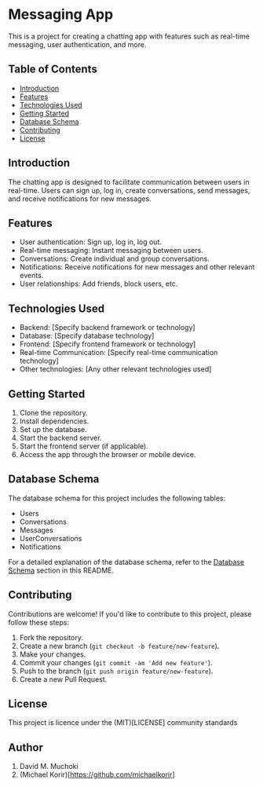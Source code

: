 # Messaging App

This is a project for creating a chatting app with features such as real-time messaging, user authentication, and more.

## Table of Contents

- [Introduction](#introduction)
- [Features](#features)
- [Technologies Used](#technologies-used)
- [Getting Started](#getting-started)
- [Database Schema](#database-schema)
- [Contributing](#contributing)
- [License](#license)

## Introduction

The chatting app is designed to facilitate communication between users in real-time. Users can sign up, log in, create conversations, send messages, and receive notifications for new messages.

## Features

- User authentication: Sign up, log in, log out.
- Real-time messaging: Instant messaging between users.
- Conversations: Create individual and group conversations.
- Notifications: Receive notifications for new messages and other relevant events.
- User relationships: Add friends, block users, etc.

## Technologies Used

- Backend: [Specify backend framework or technology]
- Database: [Specify database technology]
- Frontend: [Specify frontend framework or technology]
- Real-time Communication: [Specify real-time communication technology]
- Other technologies: [Any other relevant technologies used]

## Getting Started

1. Clone the repository.
2. Install dependencies.
3. Set up the database.
4. Start the backend server.
5. Start the frontend server (if applicable).
6. Access the app through the browser or mobile device.

## Database Schema

The database schema for this project includes the following tables:

- Users
- Conversations
- Messages
- UserConversations
- Notifications

For a detailed explanation of the database schema, refer to the [Database Schema](#database-schema) section in this README.

## Contributing

Contributions are welcome! If you'd like to contribute to this project, please follow these steps:

1. Fork the repository.
2. Create a new branch (`git checkout -b feature/new-feature`).
3. Make your changes.
4. Commit your changes (`git commit -am 'Add new feature'`).
5. Push to the branch (`git push origin feature/new-feature`).
6. Create a new Pull Request.

## License

This project is licence under the (MIT)[LICENSE] community standards

## Author

1. David M. Muchoki
2. (Michael Korir)[https://github.com/michaelkorir]
